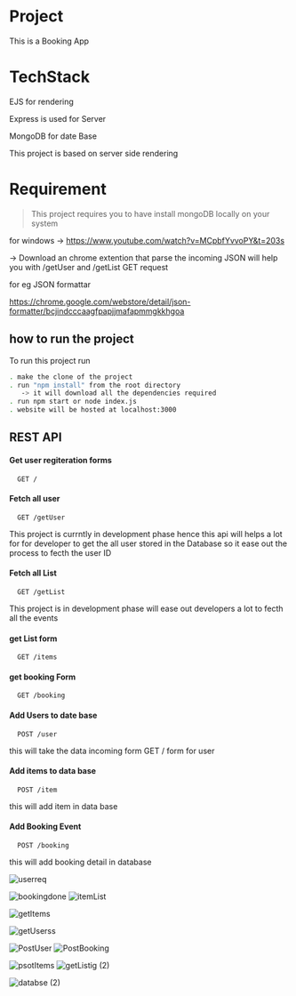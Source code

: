 
# Project

This is a  Booking App


# TechStack

   EJS for rendering

Express is used for Server

MongoDB for date Base 

This project is based on server side rendering 


# Requirement

>This project requires you to have install mongoDB locally on your system

for windows -> https://www.youtube.com/watch?v=MCpbfYvvoPY&t=203s

-> Download an chrome extention that parse the incoming JSON will help you with /getUser and /getList GET request

for eg JSON formattar

https://chrome.google.com/webstore/detail/json-formatter/bcjindcccaagfpapjjmafapmmgkkhgoa


## how to run the project

To run this project run

```bash
. make the clone of the project
. run "npm install" from the root directory
   -> it will download all the dependencies required  
. run npm start or node index.js
. website will be hosted at localhost:3000

```


## REST API



#### Get user regiteration forms 

```http
  GET /
```
 

#### Fetch all user 

```http
  GET /getUser
```
This project is currntly in development phase hence this api will helps a lot for for developer to get the all user stored in the Database so it ease out the process to fecth the user ID

#### Fetch all List

```http
  GET /getList
``` 
This project is in development phase will ease out developers a lot to fecth all the events


#### get List form

```http
  GET /items
``` 



#### get booking Form

```http
  GET /booking
``` 



#### Add Users to date base

```http
  POST /user
``` 
this will take the data incoming form GET / form for user

#### Add items to data base 

```http
  POST /item
```

this will add item in data base 


#### Add Booking Event

```http
  POST /booking
```

this will add booking detail in database 

![userreq](https://user-images.githubusercontent.com/75625374/151767912-f151f6c1-f4ba-4b44-9362-28465f300bf7.jpg)

![bookingdone](https://user-images.githubusercontent.com/75625374/151767898-72655365-60d6-48c6-b8e7-9e70705ec51a.jpg)
![itemList](https://user-images.githubusercontent.com/75625374/151767906-41bf80b3-f672-418e-982d-d408e07b2ef2.jpg)



![getItems](https://user-images.githubusercontent.com/75625374/151767941-bea53451-b34e-44d0-81ad-11e7900971a0.png)




![getUserss](https://user-images.githubusercontent.com/75625374/151767945-0e063d44-5dfe-4e05-8546-d1e8731f1621.jpg)


![PostUser](https://user-images.githubusercontent.com/75625374/151767950-f0bd1113-2221-4b98-96c0-ffed77694216.png)
![PostBooking](https://user-images.githubusercontent.com/75625374/151767952-0deeb89d-3edf-48a4-9133-679756151aff.jpg)


![psotItems](https://user-images.githubusercontent.com/75625374/151767955-a62cf10a-b10a-471c-9ab5-b23860fec1d1.jpg)
![getListig (2)](https://user-images.githubusercontent.com/75625374/151767957-a3bb2b66-b545-4f91-b802-5900ccd0bf38.jpg)




![databse (2)](https://user-images.githubusercontent.com/75625374/151767965-92ec2d23-e1d7-4bb0-b33b-637dabaf4537.jpg)














